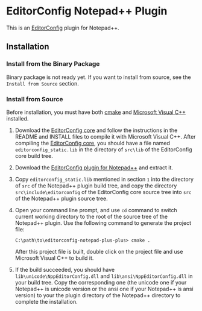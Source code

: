 # EditorConfig Notepad++ Plugin

This is an [EditorConfig][] plugin for Notepad++.

## Installation

### Install from the Binary Package

Binary package is not ready yet. If you want to install from source, see the
`Install from Source` section.


### Install from Source

Before installation, you must have both [cmake][] and [Microsoft Visual C++][]
installed.

1. Download the [EditorConfig core][] and follow the instructions in the README
   and INSTALL files to compile it with Microsoft Visual C++. After compiling
   the [EditorConfig core][], you should have a file named
   `editorconfig_static.lib` in the directory of `src\lib` of the EditorConfig
   core build tree. 

2. Download the [EditorConfig plugin for Notepad++][] and extract it.

3. Copy `editorconfig_static.lib` mentioned in section `1` into the directory
   of `src` of the Notepad++ plugin build tree, and copy the directory
   `src\include\editorconfig` of the EditorConfig core source tree into `src`
   of the Notepad++ plugin source tree.

4. Open your command line prompt, and use `cd` command to switch current
   working directory to the root of the source tree of the Notepad++ plugin.
   Use the following command to generate the project file:

   `C:\path\to\editorconfig-notepad-plus-plus> cmake .`

   After this project file is built, double click on the project file and use
   Microsoft Visual C++ to build it.

5. If the build succeeded, you should have `lib\unicode\NppEditorConfig.dll`
   and `lib\ansi\NppEditorConfig.dll` in your build tree. Copy the
   corresponding one (the unicode one if your Notepad++ is unicode version or
   the ansi one if your Notepad++ is ansi version) to your the plugin directory
   of the Notepad++ directory to complete the installation.




[cmake]: http://www.cmake.org
[EditorConfig]: http://editorconfig.org
[EditorConfig core]: https://github.com/editorconfig/editorconfig
[EditorConfig plugin for Notepad++]: https://github.com/editorconfig/editorconfig-notepad-plus-plus
[Microsoft Visual C++]: http://msdn2.microsoft.com/en-us/visualc/default.aspx

